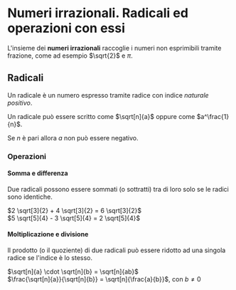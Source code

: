 # Numeri irrazionali. Radicali ed operazioni con essi

L'insieme dei **numeri irrazionali** raccoglie i numeri non esprimibili tramite
frazione, come ad esempio $\sqrt{2}$ e $\pi$.

## Radicali

Un radicale è un numero espresso tramite radice con indice *naturale positivo*.

Un radicale può essere scritto come $\sqrt[n]{a}$ oppure come $a^\frac{1}{n}$.

Se $n$ è pari allora $a$ non può essere negativo.

### Operazioni

#### Somma e differenza

Due radicali possono essere sommati (o sottratti) tra di loro solo se le radici
sono identiche.

$2 \sqrt[3]{2} + 4 \sqrt[3]{2} = 6 \sqrt[3]{2}$\
$5 \sqrt[5]{4} - 3 \sqrt[5]{4} = 2 \sqrt[5]{4}$

#### Moltiplicazione e divisione

Il prodotto (o il quoziente) di due radicali può essere ridotto ad una singola
radice se l'indice è lo stesso.

$\sqrt[n]{a} \cdot \sqrt[n]{b} = \sqrt[n]{ab}$\
$\frac{\sqrt[n]{a}}{\sqrt[n]{b}} = \sqrt[n]{\frac{a}{b}}$, con $b \not = 0$
